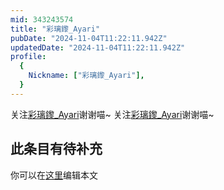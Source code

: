 ```yaml
---
mid: 343243574
title: "彩璃鑗_Ayari"
pubDate: "2024-11-04T11:22:11.942Z"
updatedDate: "2024-11-04T11:22:11.942Z"
profile:
  {
    Nickname: ["彩璃鑗_Ayari"],
  }
---
```


关注[彩璃鑗_Ayari](https://space.bilibili.com/343243574)谢谢喵~ 关注[彩璃鑗_Ayari](https://space.bilibili.com/343243574)谢谢喵~

## 此条目有待补充
你可以在[这里](https://github.com/Yuhanawa/VTuber.ICU/edit/master/src/content/v/彩璃鑗_Ayari/index.md)编辑本文
